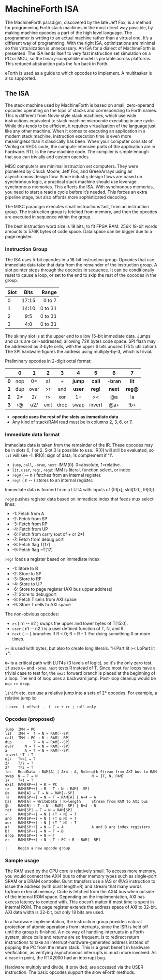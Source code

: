 # MachineForth ISA

The MachineForth paradigm, discovered by the late Jeff Fox, is a method for programming Forth stack machines in the most direct way possible, by making machine opcodes a part of the high level language. The programmer is writing to an actual machine rather than a virtual one. It’s a different way of programming. With the right ISA, optimizations are minimal so this virtualization is unnecessary. An ISA for a dialect of MachineForth is presented. The ISA lends itself to very fast instruction set simulation on a PC or MCU, so the binary-compatible model is portable across platforms. This reduced abstraction puts the fun back in Forth.

eForth is used as a guide to which opcodes to implement. A multitasker is also supported.

## The ISA

The stack machine used by MachineForth is based on small, zero-operand opcodes operating on the tops of stacks and corresponding to Forth names. This is different from Novix-style stack machines, which use wide instructions equivalent to stack machine microcode executing in one cycle. While this tends to be efficient, it requires virtualization of the language just like any other machine. When it comes to executing an application in a modern stack machine, instruction execution time is even more meaningless than it classically has been. When your computer consists of Verilog or VHDL code, the compute-intensive parts of the application are in hardware. RTL is the new machine code. The compiler is simple enough that you can trivially add custom opcodes.

MISC computers are minimal instruction set computers. They were pioneered by Chuck Moore, Jeff Fox, and GreenArrays using an asynchronous design flow. Since industry design flows are based on synchronous logic, a practical stack machine should use leverage synchronous memories. This affects the ISA. With synchronous memories, you need to start a read a cycle before it’s needed. This forces an extra pipeline stage, but also affords more sophisticated decoding.

The MISC paradigm executes small instructions fast, from an instruction group. The instruction group is fetched from memory, and then the opcodes are executed in sequence within the group.

The best instruction word size is 18 bits, to fit FPGA RAM. 256K 18-bit words amounts to 576K bytes of code space. Data space can be bigger due to a page register.

### Instruction Group

The ISA uses 5-bit opcodes in a 18-bit instruction group. Opcodes that use immediate data take that data from the remainder of the instruction group. A slot pointer steps through the opcodes in sequence. It can be conditionally reset to cause a loop, or set to the end to skip the rest of the opcodes in the group.

| Slot | Bits  | Range   |
| ---- |:-----:| -------:|
| 0    | 17:15 | 0 to 7  |
| 1    | 14:10 | 0 to 31 |
| 2    | 9:5   | 0 to 31 |
| 3    | 4:0   | 0 to 31 |

The skinny slot is at the upper end to allow 15-bit immediate data. Jumps and calls are cell-addressed, allowing 72K bytes code space. SPI flash may be addressed as 3-byte cells, with the upper 6 bits unused (75% utilization). The SPI hardware figures the address using multiply-by-3, which is trivial.

Preliminary opcodes in 2-digit octal format:

|       | 0        |1         | 2        | 3        | 4        | 5        | 6         | 7        |
|:-----:|:--------:|:--------:|:--------:|:--------:|:--------:|:--------:|:---------:|:--------:|
| **0** | nop      | 0=       | a!       | +        | **jump** | **call** | **-bran** | **lit**  |
| **1** | dup      | over     | >r       | and      | **user** | **reg!** | **next**  | **reg@** |
| **2** | 2*       | 2/       | r>       | xor      | 1+       | ><       | @a        | !a       |
| **3** | r@       | u2/      | exit     | drop     | swap     | invert   | @a+       | !b+      |

- **opcode uses the rest of the slots as immediate data**
- Any kind of stack/RAM read must be in columns 2, 3, 6, or 7.

### Immediate data format

Immediate data is taken from the remainder of the IR. These opcodes may be in slots 0, 1 or 2. Slot 3 is possible to use.
IR[0] will still be evaluated, so `lit` will see -1. IR[0]: sign of data, 1s complement if '1'.

- `jump`, `call`, `-bran`, `next`:  IMM[0]: 0=absolute, 1=relative.
- `lit`, `user`, `reg!`, `reg@`:  IMM is literal, function select, or index.
- `reg@` ( -- n ) fetches from an internal register.
- `reg!` ( n -- ) stores to an internal register.

Immediate data is formed from a LUT4 with inputs of {IR[x], slot[1:0], IR[0]}.

`reg@` pushes register data based on immediate index that feeds mux select lines:

- -1: Fetch from A
- -2: Fetch from SP
- -3: Fetch from RP
- -4: Fetch from UP
- -6: Fetch from carry (out of + or 2*)
- -7: Fetch from debug port
- -8: Fetch flag T[17]
- -9: Fetch flag ~T[17]

`reg!` loads a register based on immediate index:

- -1: Store to B
- -2: Store to SP
- -3: Store to RP
- -4: Store to UP
- -6: Store to page register (AXI bus upper address)
- -7: Store to debugport
- -8: Fetch T cells from AXI space
- -9: Store T cells to AXI space

The non-obvious opcodes:

- `><` ( n1 -- n2 ) swaps the upper and lower bytes of T[15:0].
- `user` ( n1 -- n2 ) is a user defined function of T, N, and R.
- `next` ( -- ) branches if R < 0; R = R - 1. For doing something 0 or more times.

`><` is used with bytes, but also to create long literals. "HiPart lit >< LoPart lit +".

`0=` is a critical path with LUT4s (3 levels of logic), so it's the only zero test. `if` uses `0=` and `-bran`.
`next` tests R instead of T. Since most `for` loops have a trivial case to test for, the `next` forward branch
is placed at the beginning of a loop. The end of loop uses a backward jump. Post-loop cleanup would be `nop r> drop`.

`lshift` etc. can use a relative jump into a sets of 2* opcodes. For example, a relative jump is:

`: exec  ( offset -- )  r> + >r ; call-only`

### Opcodes (proposed)

```
jump  IMM → PC
lit   IMM →  T → N → RAM[--SP]
call  IMM → PC → R → RAM[--RP]
dup          T → N → RAM[--SP]
over     N → T → N → RAM[--SP]
a        A → T → N → RAM[--SP]
invert ~T → T
u2/   T>>1 → T
2/    T/2 → T
2*    T*2 → T
!as   ReadData → RAM[A] | A+4 → A, R=length	Stream from AXI bus to RAM
swap  N → T → N                         N = {T, N, RAM}
1+    T+1 → T
exit  RAM[RP++] → R → PC
r>    RAM[RP++] → R → T → N → RAM[--SP]
@a    RAM[A] → T → N → RAM[--SP]
!a    RAM[SP++] → N → T → RAM[A] | A+4 → A
@as   RAM[A] → WriteData | R=length     Stream from RAM to AXI bus
@b    RAM[B] → T → N → RAM[--SP] | B+4 → B
rot   RAM[SP] → T → N → RAM[SP]
+     RAM[SP++] → N | (T + N) → T
and   RAM[SP++] → N | (T & N) → T
xor   RAM[SP++] → N | (T ^ N) → T
a!    RAM[SP++] → N → T → A             A and B are index registers
b!    RAM[SP++] → N → T → B
drop  RAM[SP++] → N → T
>r    RAM[SP++] → N → T → PC → R → RAM[--RP]

|	  Begin a new opcode group
```

### Sample usage

The RAM used by the CPU core is relatively small. To access more memory, you would connect the AXI4 bus to other memory types such as single-port SRAM or a DRAM controller. Burst transfers use a !AS or @AS instruction to issue the address (with burst length=R) and stream that many words to/from external memory. Code is fetched from the AXI4 bus when outside of the internal ROM space. Depending on the implementation, AXI has excess latency to contend with. This doesn’t matter if most time is spent in internal ROM. The page register extends the address space of AXI to 32-bit. AXI data width is 32-bit, but only 18 bits are used.

In a hardware implementation, the instruction group provides natural protection of atomic operations from interrupts, since the ISR is held off until the group is finished. A nice way of handling interrupts in a Forth system, since calls and returns are so frequent, is to redirect return instructions to take an interrupt-hardware-generated address instead of popping the PC from the return stack. This is a great benefit in hardware verification, as verifying asynchronous interrupts is much more involved. As a case in point, the RTX2000 had an interrupt bug.

Hardware multiply and divide, if provided, are accessed via the USER instruction. The basic opcodes support the slow eForth methods.

